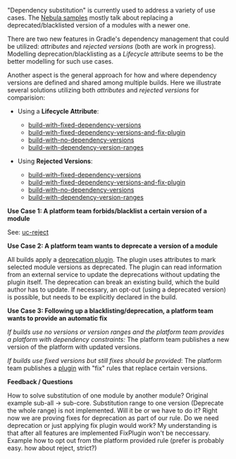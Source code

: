 "Dependency substitution" is currently used to address a variety of use cases.
The [Nebula samples](https://github.com/nebula-plugins/example-project/blob/master/README.md#2-resolution-rules) mostly talk about replacing a deprecated/blacklisted version of a modules with a newer one.

There are two new features in Gradle's dependency management that could be utilized: _attributes_ and _rejected versions_ (both are work in progress).
Modelling deprecation/blacklisting as a _Lifecycle_ attribute seems to be the better modelling for such use cases.

Another aspect is the general approach for how and where dependency versions are defined and shared among multiple builds.
Here we illustrate several solutions utilizing both _attributes_ and _rejected versions_ for comparision:

- Using a **Lifecycle Attribute**:
  - [build-with-fixed-dependency-versions](substitute-by-deprecation/build-with-fixed-dependency-versions/build.gradle.kts)
  - [build-with-fixed-dependency-versions-and-fix-plugin](substitute-by-deprecation/build-with-fixed-dependency-versions-and-fix-plugin/build.gradle.kts)
  - [build-with-no-dependency-versions](substitute-by-deprecation/build-with-no-dependency-versions/build.gradle.kts)
  - [build-with-dependency-version-ranges](substitute-by-deprecation/build-with-dependency-version-ranges/build.gradle.kts)

- Using **Rejected Versions**:
  - [build-with-fixed-dependency-versions](substitute-by-reject/build-with-fixed-dependency-versions/build.gradle.kts)
  - [build-with-fixed-dependency-versions-and-fix-plugin](substitute-by-reject/build-with-fixed-dependency-versions-and-fix-plugin/build.gradle.kts)
  - [build-with-no-dependency-versions](substitute-by-reject/build-with-no-dependency-versions/build.gradle.kts)
  - [build-with-dependency-version-ranges](substitute-by-reject/build-with-dependency-version-ranges/build.gradle.kts)

**Use Case 1: A platform team forbids/blacklist a certain version of a module**

See: [uc-reject](../uc-reject/README.md)

**Use Case 2: A platform team wants to deprecate a version of a module**

All builds apply a [deprecation plugin](substitute-by-deprecation/build-with-no-dependency-versions/buildSrc/src/main/kotlin/MyDeprecationPlugin.kt).
The plugin uses attributes to mark selected module versions as deprecated.
The plugin can read information from an external service to update the deprecations without updating the plugin itself.
The deprecation can break an existing build, which the build author has to update. 
If necessary, an opt-out (using a deprecated version) is possible, but needs to be explicitly declared in the build.

**Use Case 3: Following up a blacklisting/deprecation, a platform team wants to provide an automatic fix**

_If builds use no versions or version ranges and the platform team provides a platform with dependency constraints:_
The platform team publishes a new version of the platform with updated versions.

_If builds use fixed versions but still fixes should be provided_:
The platform team publishes a [plugin](substitute-by-deprecation/build-with-fixed-dependency-versions-and-fix-plugin/buildSrc/src/main/kotlin/MyDependencyFixPlugin.kt) with "fix" rules that replace certain versions.

**Feedback / Questions**

How to solve substitution of one module by another module? Original example sub-all -> sub-core.
Substitution range to one version (Deprecate the whole range) is not implemented. Will it be or we have to do it?
Right now we are proving fixes for deprecation as part of our rule. Do we need deprecation or just applying fix plugin would work? My understanding is that after all features are implemented FixPlugin won't be neccessary.
Example how to opt out from the platform provided rule (prefer is probably easy. how about reject, strict?)


